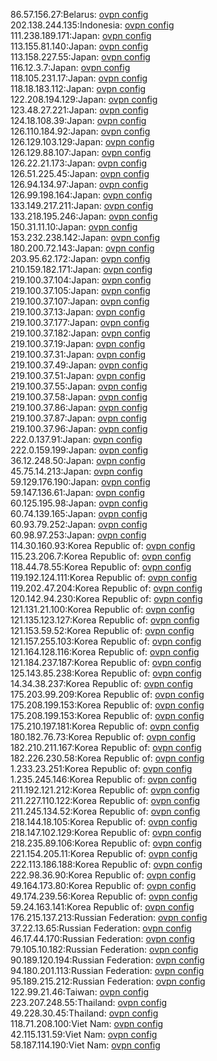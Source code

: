 86.57.156.27:Belarus: [ovpn config](vpn/86_57_156_27.ovpn)  
202.138.244.135:Indonesia: [ovpn config](vpn/202_138_244_135.ovpn)  
111.238.189.171:Japan: [ovpn config](vpn/111_238_189_171.ovpn)  
113.155.81.140:Japan: [ovpn config](vpn/113_155_81_140.ovpn)  
113.158.227.55:Japan: [ovpn config](vpn/113_158_227_55.ovpn)  
116.12.3.7:Japan: [ovpn config](vpn/116_12_3_7.ovpn)  
118.105.231.17:Japan: [ovpn config](vpn/118_105_231_17.ovpn)  
118.18.183.112:Japan: [ovpn config](vpn/118_18_183_112.ovpn)  
122.208.194.129:Japan: [ovpn config](vpn/122_208_194_129.ovpn)  
123.48.27.221:Japan: [ovpn config](vpn/123_48_27_221.ovpn)  
124.18.108.39:Japan: [ovpn config](vpn/124_18_108_39.ovpn)  
126.110.184.92:Japan: [ovpn config](vpn/126_110_184_92.ovpn)  
126.129.103.129:Japan: [ovpn config](vpn/126_129_103_129.ovpn)  
126.129.88.107:Japan: [ovpn config](vpn/126_129_88_107.ovpn)  
126.22.21.173:Japan: [ovpn config](vpn/126_22_21_173.ovpn)  
126.51.225.45:Japan: [ovpn config](vpn/126_51_225_45.ovpn)  
126.94.134.97:Japan: [ovpn config](vpn/126_94_134_97.ovpn)  
126.99.198.164:Japan: [ovpn config](vpn/126_99_198_164.ovpn)  
133.149.217.211:Japan: [ovpn config](vpn/133_149_217_211.ovpn)  
133.218.195.246:Japan: [ovpn config](vpn/133_218_195_246.ovpn)  
150.31.11.10:Japan: [ovpn config](vpn/150_31_11_10.ovpn)  
153.232.238.142:Japan: [ovpn config](vpn/153_232_238_142.ovpn)  
180.200.72.143:Japan: [ovpn config](vpn/180_200_72_143.ovpn)  
203.95.62.172:Japan: [ovpn config](vpn/203_95_62_172.ovpn)  
210.159.182.171:Japan: [ovpn config](vpn/210_159_182_171.ovpn)  
219.100.37.104:Japan: [ovpn config](vpn/219_100_37_104.ovpn)  
219.100.37.105:Japan: [ovpn config](vpn/219_100_37_105.ovpn)  
219.100.37.107:Japan: [ovpn config](vpn/219_100_37_107.ovpn)  
219.100.37.13:Japan: [ovpn config](vpn/219_100_37_13.ovpn)  
219.100.37.177:Japan: [ovpn config](vpn/219_100_37_177.ovpn)  
219.100.37.182:Japan: [ovpn config](vpn/219_100_37_182.ovpn)  
219.100.37.19:Japan: [ovpn config](vpn/219_100_37_19.ovpn)  
219.100.37.31:Japan: [ovpn config](vpn/219_100_37_31.ovpn)  
219.100.37.49:Japan: [ovpn config](vpn/219_100_37_49.ovpn)  
219.100.37.51:Japan: [ovpn config](vpn/219_100_37_51.ovpn)  
219.100.37.55:Japan: [ovpn config](vpn/219_100_37_55.ovpn)  
219.100.37.58:Japan: [ovpn config](vpn/219_100_37_58.ovpn)  
219.100.37.86:Japan: [ovpn config](vpn/219_100_37_86.ovpn)  
219.100.37.87:Japan: [ovpn config](vpn/219_100_37_87.ovpn)  
219.100.37.96:Japan: [ovpn config](vpn/219_100_37_96.ovpn)  
222.0.137.91:Japan: [ovpn config](vpn/222_0_137_91.ovpn)  
222.0.159.199:Japan: [ovpn config](vpn/222_0_159_199.ovpn)  
36.12.248.50:Japan: [ovpn config](vpn/36_12_248_50.ovpn)  
45.75.14.213:Japan: [ovpn config](vpn/45_75_14_213.ovpn)  
59.129.176.190:Japan: [ovpn config](vpn/59_129_176_190.ovpn)  
59.147.136.61:Japan: [ovpn config](vpn/59_147_136_61.ovpn)  
60.125.195.98:Japan: [ovpn config](vpn/60_125_195_98.ovpn)  
60.74.139.165:Japan: [ovpn config](vpn/60_74_139_165.ovpn)  
60.93.79.252:Japan: [ovpn config](vpn/60_93_79_252.ovpn)  
60.98.97.253:Japan: [ovpn config](vpn/60_98_97_253.ovpn)  
114.30.160.93:Korea Republic of: [ovpn config](vpn/114_30_160_93.ovpn)  
115.23.206.7:Korea Republic of: [ovpn config](vpn/115_23_206_7.ovpn)  
118.44.78.55:Korea Republic of: [ovpn config](vpn/118_44_78_55.ovpn)  
119.192.124.111:Korea Republic of: [ovpn config](vpn/119_192_124_111.ovpn)  
119.202.47.204:Korea Republic of: [ovpn config](vpn/119_202_47_204.ovpn)  
120.142.94.230:Korea Republic of: [ovpn config](vpn/120_142_94_230.ovpn)  
121.131.21.100:Korea Republic of: [ovpn config](vpn/121_131_21_100.ovpn)  
121.135.123.127:Korea Republic of: [ovpn config](vpn/121_135_123_127.ovpn)  
121.153.59.52:Korea Republic of: [ovpn config](vpn/121_153_59_52.ovpn)  
121.157.255.103:Korea Republic of: [ovpn config](vpn/121_157_255_103.ovpn)  
121.164.128.116:Korea Republic of: [ovpn config](vpn/121_164_128_116.ovpn)  
121.184.237.187:Korea Republic of: [ovpn config](vpn/121_184_237_187.ovpn)  
125.143.85.238:Korea Republic of: [ovpn config](vpn/125_143_85_238.ovpn)  
14.34.38.237:Korea Republic of: [ovpn config](vpn/14_34_38_237.ovpn)  
175.203.99.209:Korea Republic of: [ovpn config](vpn/175_203_99_209.ovpn)  
175.208.199.153:Korea Republic of: [ovpn config](vpn/175_208_199_153.ovpn)  
175.208.199.153:Korea Republic of: [ovpn config](vpn/175_208_199_153.ovpn)  
175.210.197.181:Korea Republic of: [ovpn config](vpn/175_210_197_181.ovpn)  
180.182.76.73:Korea Republic of: [ovpn config](vpn/180_182_76_73.ovpn)  
182.210.211.167:Korea Republic of: [ovpn config](vpn/182_210_211_167.ovpn)  
182.226.230.58:Korea Republic of: [ovpn config](vpn/182_226_230_58.ovpn)  
1.233.23.251:Korea Republic of: [ovpn config](vpn/1_233_23_251.ovpn)  
1.235.245.146:Korea Republic of: [ovpn config](vpn/1_235_245_146.ovpn)  
211.192.121.212:Korea Republic of: [ovpn config](vpn/211_192_121_212.ovpn)  
211.227.110.122:Korea Republic of: [ovpn config](vpn/211_227_110_122.ovpn)  
211.245.134.52:Korea Republic of: [ovpn config](vpn/211_245_134_52.ovpn)  
218.144.18.105:Korea Republic of: [ovpn config](vpn/218_144_18_105.ovpn)  
218.147.102.129:Korea Republic of: [ovpn config](vpn/218_147_102_129.ovpn)  
218.235.89.106:Korea Republic of: [ovpn config](vpn/218_235_89_106.ovpn)  
221.154.205.11:Korea Republic of: [ovpn config](vpn/221_154_205_11.ovpn)  
222.113.186.188:Korea Republic of: [ovpn config](vpn/222_113_186_188.ovpn)  
222.98.36.90:Korea Republic of: [ovpn config](vpn/222_98_36_90.ovpn)  
49.164.173.80:Korea Republic of: [ovpn config](vpn/49_164_173_80.ovpn)  
49.174.239.56:Korea Republic of: [ovpn config](vpn/49_174_239_56.ovpn)  
59.24.163.141:Korea Republic of: [ovpn config](vpn/59_24_163_141.ovpn)  
176.215.137.213:Russian Federation: [ovpn config](vpn/176_215_137_213.ovpn)  
37.22.13.65:Russian Federation: [ovpn config](vpn/37_22_13_65.ovpn)  
46.17.44.170:Russian Federation: [ovpn config](vpn/46_17_44_170.ovpn)  
79.105.10.182:Russian Federation: [ovpn config](vpn/79_105_10_182.ovpn)  
90.189.120.194:Russian Federation: [ovpn config](vpn/90_189_120_194.ovpn)  
94.180.201.113:Russian Federation: [ovpn config](vpn/94_180_201_113.ovpn)  
95.189.215.212:Russian Federation: [ovpn config](vpn/95_189_215_212.ovpn)  
122.99.21.46:Taiwan: [ovpn config](vpn/122_99_21_46.ovpn)  
223.207.248.55:Thailand: [ovpn config](vpn/223_207_248_55.ovpn)  
49.228.30.45:Thailand: [ovpn config](vpn/49_228_30_45.ovpn)  
118.71.208.100:Viet Nam: [ovpn config](vpn/118_71_208_100.ovpn)  
42.115.131.59:Viet Nam: [ovpn config](vpn/42_115_131_59.ovpn)  
58.187.114.190:Viet Nam: [ovpn config](vpn/58_187_114_190.ovpn)  
